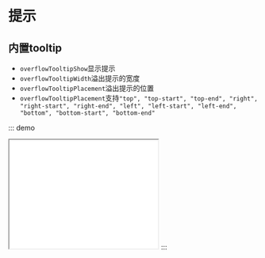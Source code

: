 # 提示

## 内置tooltip
- `overflowTooltipShow`显示提示
- `overflowTooltipWidth`溢出提示的宽度
- `overflowTooltipPlacement`溢出提示的位置
- `overflowTooltipPlacement`支持`"top", "top-start", "top-end", "right", "right-start", "right-end", "left", "left-start", "left-end", "bottom", "bottom-start", "bottom-end"`

::: demo
<iframe src="/tooltip/base.html" style="min-height:220px"></iframe>
:::
